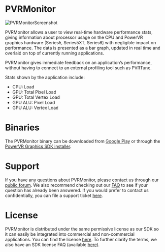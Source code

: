 PVRMonitor
==========
![PVRMonitorScreenshot](http://powervr-graphics.github.io/PVRMonitor/images/PVRMonitor.png)

PVRMonitor allows a user to view real-time hardware performance stats, giving information about processor usage on the CPU and PowerVR graphics hardware (Series5, Series5XT, Series6) with negligible impact on performance. The data is presented as a bar graph, updated in real time and overlaid on top of currently running applications.

PVRMonitor gives immediate feedback on an application’s performance, without having to connect to an external profiling tool such as PVRTune.

Stats shown by the application include:

- CPU: Load
- GPU: Total Pixel Load
- GPU: Total Vertex Load
- GPU ALU: Pixel Load
- GPU ALU: Vertex Load

Binaries
==========
The PVRMonitor binary can be downloaded from [Google Play](https://play.google.com/store/apps/details?id=com.powervr.PVRMonitor) or through the [PowerVR Graphics SDK installer](http://community.imgtec.com/developers/powervr/installers/).

Support
==========
If you have any questions about PVRMonitor, please contact us through our [public forum](http://forum.imgtec.com/categories/powervr-graphics). We also recommend checking out our [FAQ](http://forum.imgtec.com/categories/powervr-faq) to see if your question has already been answered. If you would prefer to contact us confidentially, you can file a support ticket [here](https://pvrsupport.imgtec.com/new-ticket).

License
==========
PVRMonitor is distributed under the same permissive license as our SDK so it can easily be integrated into commercial and non-commercial applications. You can find the license [here](https://github.com/powervr-graphics/Native_SDK/blob/master/LICENSE.txt). To further clarify the terms, we also have an SDK license FAQ (available [here](http://community.imgtec.com/developers/powervr/faq-about-the-sdk-eula/)).
